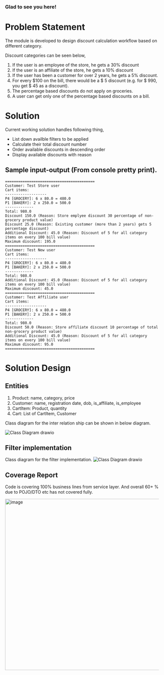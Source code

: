 ### Glad to see you here!  

# Problem Statement
The module is developed to design discount calculation workflow based on different category.

Discount categories can be seen below,
1.	If the user is an employee of the store, he gets a 30% discount
2.	If the user is an affiliate of the store, he gets a 10% discount
3.	If the user has been a customer for over 2 years, he gets a 5% discount.
4.	For every $100 on the bill, there would be a $ 5 discount (e.g. for $ 990, you get $ 45 as a discount).
5.	The percentage based discounts do not apply on groceries.
6.	A user can get only one of the percentage based discounts on a bill.

# Solution

Current working solution handles following thing,
- List down availble filters to be applied
- Calculate their total discount number
- Order available discounts in descending order
- Display available discounts with reason

## Sample input-output (From console pretty print).

```
=========================================
Customer: Test Store user
Cart items: 
-------------------
P4 [GROCERY]: 6 x 80.0 = 480.0
P1 [BAKERY]: 2 x 250.0 = 500.0
-------------
Total: 980.0
Discount 150.0 (Reason: Store emplyee discount 30 percentage of non-grocery product value)
Discount 25.0 (Reason: Existing customer (more than 2 years) gets 5 percentage discount)
Additional Discount: 45.0 (Reason: Discount of 5 for all category items on every 100 bill value)
Maximum discount: 195.0
=========================================
Customer: Test New user
Cart items: 
-------------------
P4 [GROCERY]: 6 x 80.0 = 480.0
P1 [BAKERY]: 2 x 250.0 = 500.0
-------------
Total: 980.0
Additional Discount: 45.0 (Reason: Discount of 5 for all category items on every 100 bill value)
Maximum discount: 45.0
=========================================
Customer: Test Affiliate user
Cart items: 
-------------------
P4 [GROCERY]: 6 x 80.0 = 480.0
P1 [BAKERY]: 2 x 250.0 = 500.0
-------------
Total: 980.0
Discount 50.0 (Reason: Store affiliate discount 10 percentage of total non-grocery product value)
Additional Discount: 45.0 (Reason: Discount of 5 for all category items on every 100 bill value)
Maximum discount: 95.0
=========================================
```

# Solution Design

## Entities
1. Product: name, category, price
2. Customer: name, registration date, dob, is_affiliate, is_employee
3. CartItem: Product, quantity
4. Cart: List of CartItem, Customer

Class diagram for the inter relation ship can be shown in below diagram.

![Class Diagram drawio](https://github.com/user-attachments/assets/6a4eba4d-812e-4c5c-847b-1f1351266119)


## Filter implementation
Class diagram for the filter implementation.
![Class Diagram drawio](https://github.com/user-attachments/assets/cae3e514-1add-4b88-8cd0-72ca6de529c5)



## Coverage Report
Code is covering 100% business lines from service layer. And overall 60+ % due to POJO/DTO etc has not covered fully.

<img width="559" alt="image" src="https://github.com/user-attachments/assets/1c1ec487-d7b1-4916-99d8-9a91337adfa5">
